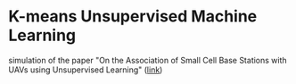 # K-means Unsupervised Machine Learning
simulation of the paper "On the Association of  Small Cell Base Stations with UAVs  using Unsupervised Learning" ([link]([url](https://ieeexplore.ieee.org/abstract/document/8746456)https://ieeexplore.ieee.org/abstract/document/8746456))
